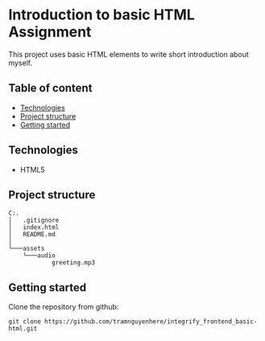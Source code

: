# Introduction to basic HTML Assignment

This project uses basic HTML elements to write short introduction about myself.

## Table of content

- [Technologies](#technologies)
- [Project structure](#project-structure)
- [Getting started](#getting-started)

<a name="technologies"></a>

## Technologies

- HTML5

<a name="project-structure"></a>

## Project structure

```
C:.
│   .gitignore
│   index.html
│   README.md
│
└───assets
    └───audio
            greeting.mp3
```

<a name="getting-started"></a>

## Getting started

Clone the repository from github:

```
git clone https://github.com/tramnguyenhere/integrify_frontend_basic-html.git
```
